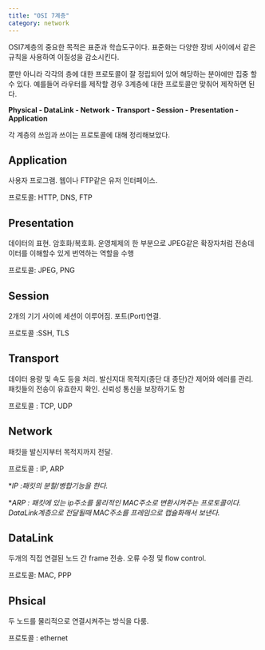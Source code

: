 ```yaml
---
title: "OSI 7계층"
category: network
---
```




OSI7계층의 중요한 목적은 표준과 학습도구이다. 표준화는 다양한 장비 사이에서 같은 규칙을 사용하여 이질성을 감소시킨다.

뿐만 아니라 각각의 층에 대한 프로토콜이 잘 정립되어 있어 해당하는 분야에만 집중 할 수 있다. 예를들어 라우터를 제작할 경우 3계층에 대한 프로토콜만 맞춰어 제작하면 된다.



**Physical - DataLink - Network - Transport - Session - Presentation - Application**

각 계층의 쓰임과 쓰이는 프로토콜에 대해 정리해보았다.



## Application 

사용자 프로그램. 웹이나 FTP같은 유저 인터페이스.

프로토콜: HTTP, DNS, FTP



## Presentation 

데이터의 표현. 암호화/복호화. 운영체제의 한 부분으로 JPEG같은 확장자처럼 전송데이터를 이해할수 있게 번역하는 역할을 수행

프로토콜: JPEG, PNG



## Session

2개의 기기 사이에 세션이 이루어짐. 포트(Port)연결. 	

프로토콜 :SSH, TLS



## Transport

데이터 용량 및 속도 등을 처리. 발신지대 목적지(종단 대 종단)간 제어와 에러를 관리. 패킷들의 전송이 유효한지 확인. 신뢰성 통신을 보장하기도 함 	

프로토콜 : TCP, UDP



## Network

패킷을 발신지부터 목적지까지 전달. 

프로토콜 : IP, ARP

**IP :패킷의 분할/병합기능을 한다.*

**ARP : 패킷에 있는 ip주소를 물리적인 MAC주소로 변환시켜주는 프로토콜이다. DataLink계층으로 전달될때 MAC주소를 프레임으로 캡슐화해서  보낸다.*



## DataLink

두개의 직접 연결된 노드 간 frame 전송. 오류 수정 및 flow control.  	

프로토콜: MAC, PPP



## Phsical

두 노드를 물리적으로 연결시켜주는 방식을 다룸.	

프로토콜 : ethernet